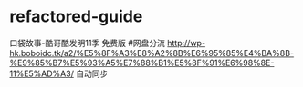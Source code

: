 # refactored-guide
口袋故事-酷哥酷发明11季
免费版
#网盘分流
http://wp-hk.boboidc.tk/a2/%E5%8F%A3%E8%A2%8B%E6%95%85%E4%BA%8B-%E9%85%B7%E5%93%A5%E7%88%B1%E5%8F%91%E6%98%8E-11%E5%AD%A3/
自动同步
